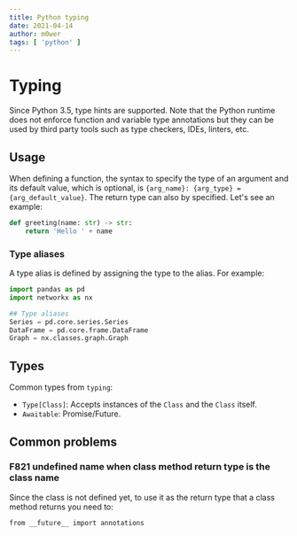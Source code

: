 ```yaml
---
title: Python typing
date: 2021-04-14
author: m0wer
tags: [ 'python' ]
---
```


# Typing

Since Python 3.5, type hints are supported. Note that the Python runtime does
not enforce function and variable type annotations but they can be used by
third party tools such as type checkers, IDEs, linters, etc.

## Usage

When defining a function, the syntax to specify the type of an argument and its
default value, which is optional, is
`{arg_name}: {arg_type} = {arg_default_value}`. The return type can also by
specified. Let's see an example:

```python
def greeting(name: str) -> str:
    return 'Hello ' + name
```

### Type aliases

A type alias is defined by assigning the type to the alias. For example:

```python
import pandas as pd
import networkx as nx

## Type aliases
Series = pd.core.series.Series
DataFrame = pd.core.frame.DataFrame
Graph = nx.classes.graph.Graph
```

## Types

Common types from `typing`:

* `Type[Class]`: Accepts instances of the `Class` and the `Class` itself.
* `Awaitable`: Promise/Future.

## Common problems

### F821 undefined name when class method return type is the class name

Since the class is not defined yet, to use it as the return type that a class
method returns you need to:

```bash
from __future__ import annotations
```
